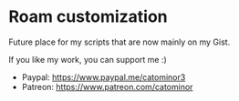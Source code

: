 # Roam customization
Future place for my scripts that are now mainly on my Gist. 

If you like my work, you can support me :)  
- Paypal: https://www.paypal.me/catominor3
- Patreon: https://www.patreon.com/catominor
